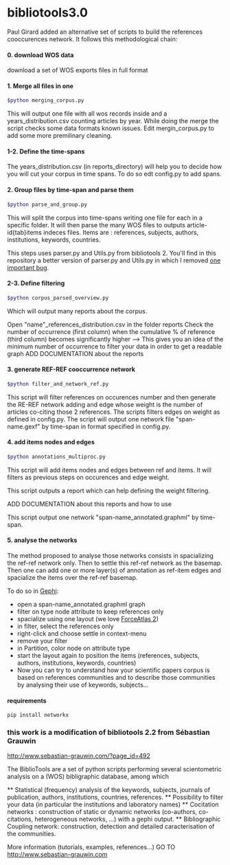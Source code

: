 bibliotools3.0
==============

Paul Girard added an alternative set of scripts to build the references cooccurences network.
It follows this methodological chain:

#### 0. download WOS data
download a set of WOS exports files in full format

#### 1. Merge all files in one 
```bash
$python merging_corpus.py
```
This will output one file with all wos records inside and a years_distribution.csv counting articles by year.
While doing the merge the script checks some data formats known issues.
Edit mergin_corpus.py to add some more premilinary cleaning.

#### 1-2. Define the time-spans
The years_distribution.csv (in reports_directory) will help you to decide how you will cut your corpus in time spans.
To do so edt config.py to add spans.

#### 2. Group files by time-span and parse them
```bash
$python parse_and_group.py
```
This will split the corpus into time-spans writing one file for each in a specific folder.
It will then parse the many WOS files to outputs article-id{tab}items indeces files.
Items are : references, subjects, authors, institutions, keywords, countries.

This steps uses parser.py and Utils.py from bibliotools 2. You'll find in this repository a better version of parser.py  and Utils.py in which I removed [one important bug](https://github.com/medialab/bibliotools3.0/commit/38bd140af4f0246930e730a47ad3ef5027c63b3c).

#### 2-3. Define filtering
```bash
$python corpus_parsed_overview.py
```
Which will output many reports about the corpus.

Open "name"_references_distribution.csv in the folder reports
Check the number of occurrence (first column) when the cumulative % of reference (third column) becomes significantly higher 
--> This gives you an idea of the minimum number of occurrence to filter your data in order to get a readable graph
ADD DOCUMENTATION about the reports

#### 3. generate REF-REF cooccurrence network
```bash
$python filter_and_network_ref.py
```
This script will filter references on occurences number and then generate the RE-REF network adding and edge whose weight is the number of articles co-citing those 2 references.
The scripts filters edges on weight as defined in config.py.
The script will output one network file "span-name.gexf" by time-span in format specified in config.py.

#### 4. add items nodes and edges
```bash
$python annotations_multiproc.py
```
This script will add items nodes and edges between ref and items.
It will filters as previous steps on occurences and edge weight.

This script outputs a report which can help defining the weight filtering.

ADD DOCUMENTATION about this reports and how to use

This script output one network "span-name_annotated.graphml" by time-span.

#### 5. analyse the networks
The method proposed to analyse those networks consists in spacializing the ref-ref network only.
Then to settle this ref-ref network as the basemap.
Then one can add one or more layer(s) of annotation as ref-item edges and spacialize the items over the ref-ref basemap.

To do so in [Gephi](http://www.gephi.org):
- open a span-name_annotated.graphml graph
- filter on type node attribute to keep references only
- spacialize using one layout (we love [ForceAtlas 2](http://www.plosone.org/article/info%3Adoi%2F10.1371%2Fjournal.pone.0098679))
- in filter, select the references only
- right-click and choose settle in context-menu
- remove your filter
- in Partition, color node on attribute type
- start the layout again to position the items (references, subjects, authors, institutions, keywords, countries)
- Now you can try to understand how your scientific papers corpus is based on references communities and to describe those communities by analysing their use of keywords, subjects...

#### requirements
```
pip install networkx
```	


### this work is a modification of bibliotools 2.2 from Sébastian Grauwin
http://www.sebastian-grauwin.com/?page_id=492

   The BiblioTools are a set of python scripts performing several scientometric analysis on a (WOS) bibligraphic database, among which

   ** Statistical (frequency) analysis of the keywords, subjects, journals of publication, authors, institutions, countries, references.
   ** Possibility to filter your data (in particular the institutions and laboratory names)
   ** Cocitation networks : construction of static or dynamic networks (co-authors, co-citations, heterogeneous networks, ...) with a gephi output. 
   ** Bibliographic Coupling network: construction, detection and detailed caracterisation of the communities.

   More information (tutorials, examples, references...)
   GO TO http://www.sebastian-grauwin.com
